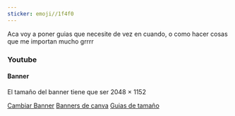 ```yaml
---
sticker: emoji//1f4f0
---
```

Aca voy a poner guias que necesite de vez en cuando, o como hacer cosas que me importan mucho grrrr

### Youtube 
#### Banner 

El tamaño del banner tiene que ser 2048 × 1152

[Cambiar Banner](https://studio.youtube.com/channel/UC6u4HsXy_mKJ0tRIuPyfWmA/editing/images)
[Banners de canva](https://www.canva.com/templates/?query=banner)
[Guias de tamaño](https://www.picmaker.com/tutorials/how-to-design-a-youtube-banner-that-fits-all-devices/)

